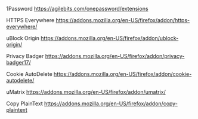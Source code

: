 1Password
https://agilebits.com/onepassword/extensions

HTTPS Everywhere
https://addons.mozilla.org/en-US/firefox/addon/https-everywhere/

uBlock Origin
https://addons.mozilla.org/en-US/firefox/addon/ublock-origin/

Privacy Badger
https://addons.mozilla.org/en-US/firefox/addon/privacy-badger17/

Cookie AutoDelete
https://addons.mozilla.org/en-US/firefox/addon/cookie-autodelete/

uMatrix
https://addons.mozilla.org/en-US/firefox/addon/umatrix/

Copy PlainText
https://addons.mozilla.org/en-US/firefox/addon/copy-plaintext
